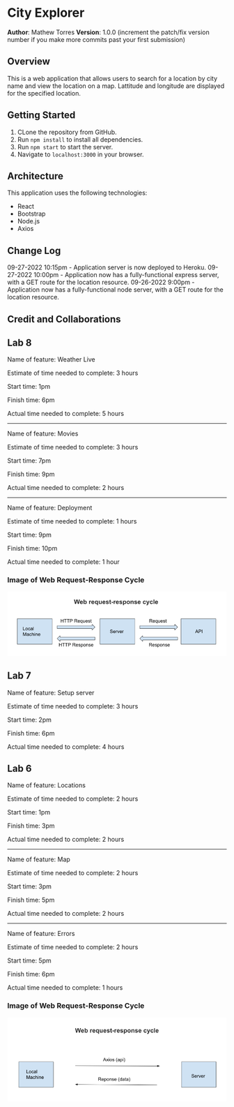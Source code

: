 # City Explorer

**Author**: Mathew Torres
**Version**: 1.0.0 (increment the patch/fix version number if you make more commits past your first submission)

## Overview

This is a web application that allows users to search for a location by city name and view the location on a map.  Lattitude and longitude are displayed for the specified location.

## Getting Started

1. CLone the repository from GitHub.
2. Run `npm install` to install all dependencies.
3. Run `npm start` to start the server.
4. Navigate to `localhost:3000` in your browser.

## Architecture
This application uses the following technologies:
* React
* Bootstrap
* Node.js
* Axios

## Change Log

09-27-2022 10:15pm - Application server is now deployed to Heroku.
09-27-2022 10:00pm - Application now has a fully-functional express server, with a GET route for the location resource.
09-26-2022 9:00pm  - Application now has a fully-functional node server, with a GET route for the location resource.

<!-- Use this area to document the iterative changes made to your application as each feature is successfully implemented. Use time stamps. Here's an example:

01-01-2001 4:59pm - Application now has a fully-functional express server, with a GET route for the location resource. -->

## Credit and Collaborations
<!-- Give credit (and a link) to other people or resources that helped you build this application. -->

## Lab 8

Name of feature: Weather Live

Estimate of time needed to complete: 3 hours

Start time: 1pm

Finish time: 6pm

Actual time needed to complete: 5 hours

---

Name of feature: Movies

Estimate of time needed to complete: 3 hours

Start time: 7pm

Finish time: 9pm

Actual time needed to complete: 2 hours

---

Name of feature: Deployment

Estimate of time needed to complete: 1 hours

Start time: 9pm

Finish time: 10pm

Actual time needed to complete: 1 hour

### Image of Web Request-Response Cycle

![Web Request-Response Cycle](./src/assets/web-request-response-cycle2.png)

## Lab 7

Name of feature: Setup server

Estimate of time needed to complete: 3 hours

Start time: 2pm

Finish time: 6pm

Actual time needed to complete: 4 hours

## Lab 6

Name of feature: Locations

Estimate of time needed to complete: 2 hours

Start time: 1pm

Finish time: 3pm

Actual time needed to complete: 2 hours

---
Name of feature: Map

Estimate of time needed to complete: 2 hours

Start time: 3pm

Finish time: 5pm

Actual time needed to complete: 2 hours

---

Name of feature: Errors

Estimate of time needed to complete: 2 hours

Start time: 5pm

Finish time: 6pm

Actual time needed to complete: 1 hours

### Image of Web Request-Response Cycle

![Web Request-Response Cycle](./src/assets/web-request-response-cycle.png)

